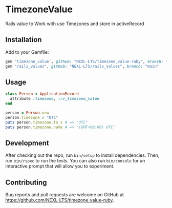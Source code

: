 # TimezoneValue

Rails value to Work with use Timezones and store in activeRecord

## Installation

Add to your Gemfile:

```ruby
gem 'timezone_value', github: "NEXL-LTS/timezone_value-ruby", branch: "main"
gem "rails_values", github: "NEXL-LTS/rails_values", branch: "main"
```

## Usage

```ruby
class Person < ApplicationRecord
  attribute :timezone, :rv_timezone_value
end

person = Person.new
person.timezone = "UTC"
puts person.timezone.to_s # => "UTC"
puts person.timezone.name # => "(GMT+00:00) UTC"
```

## Development

After checking out the repo, run `bin/setup` to install dependencies. Then, run `bin/rspec` to run the tests. You can also run `bin/console` for an interactive prompt that will allow you to experiment.

## Contributing

Bug reports and pull requests are welcome on GitHub at https://github.com/NEXL-LTS/timezone_value-ruby.
